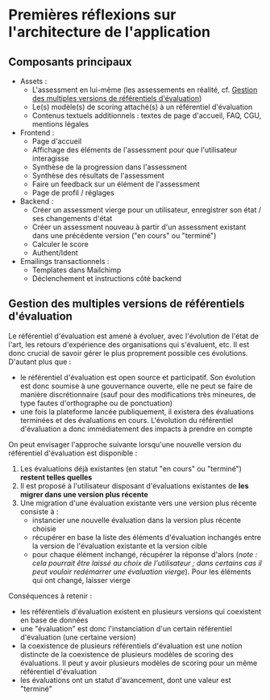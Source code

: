 # Premières réflexions sur l'architecture de l'application

## Composants principaux

- Assets :
  - L'assessment en lui-même (les assessements en réalité, cf. [Gestion des multiples versions de référentiels d'évaluation](#gestion-des-multiples-versions-de-référentiels-dévaluation))
  - Le(s) modèle(s) de scoring attaché(s) à un référentiel d'évaluation
  - Contenus textuels additionnels : textes de page d'accueil, FAQ, CGU, mentions légales
- Frontend :
  - Page d'accueil
  - Affichage des éléments de l'assessment pour que l'utilisateur interagisse
  - Synthèse de la progression dans l'assessment
  - Synthèse des résultats de l'assessment
  - Faire un feedback sur un élément de l'assessment
  - Page de profil / réglages
- Backend :
  - Créer un assessment vierge pour un utilisateur, enregistrer son état / ses changements d'état
  - Créer un assessment nouveau à partir d'un assessment existant dans une précédente version ("en cours" ou "terminé")
  - Calculer le score
  - Authent/Ident
- Emailings transactionnels :
  - Templates dans Mailchimp
  - Déclenchement et instructions côté backend

## Gestion des multiples versions de référentiels d'évaluation

Le référentiel d'évaluation est amené à évoluer, avec l'évolution de l'état de l'art, les retours d'expérience des organisations qui s'évaluent, etc. Il est donc crucial de savoir gérer le plus proprement possible ces évolutions. D'autant plus que :

- le référentiel d'évaluation est open source et participatif. Son évolution est donc soumise à une gouvernance ouverte, elle ne peut se faire de manière discrétionnaire (sauf pour des modifications très mineures, de type fautes d'orthographe ou de ponctuation)
- une fois la plateforme lancée publiquement, il existera des évaluations terminées et des évaluations en cours. L'évolution du référentiel d'évaluation a donc immédiatement des impacts à prendre en compte

On peut envisager l'approche suivante lorsqu'une nouvelle version du référentiel d'évaluation est disponible :

1. Les évaluations déjà existantes (en statut "en cours" ou "terminé") **restent telles quelles**
1. Il est proposé à l'utilisateur disposant d'évaluations existantes de **les migrer dans une version plus récente**
1. Une migration d'une évaluation existante vers une version plus récente consiste à :
   - instancier une nouvelle évaluation dans la version plus récente choisie
   - récupérer en base la liste des éléments d'évaluation inchangés entre la version de l'évaluation existante et la version cible
   - pour chaque élément inchangé, récupérer la réponse d'alors (_note : cela pourrait être laissé au choix de l'utilisateur ; dans certains cas il peut vouloir redémarrer une évaluation vierge_). Pour les éléments qui ont changé, laisser vierge

Conséquences à retenir :

- les référentiels d'évaluation existent en plusieurs versions qui coexistent en base de données
- une "évaluation" est donc l'instanciation d'un certain référentiel d'évaluation (une certaine version)
- la coexistence de plusieurs référentiels d'évaluation est une notion distincte de la coexistence de plusieurs modèles de scoring des évaluations. Il peut y avoir plusieurs modèles de scoring pour un même référentiel d'évaluation
- les évaluations ont un statut d'avancement, dont une valeur est "terminé"
